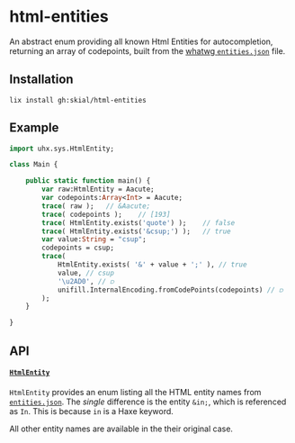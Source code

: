 # html-entities

An abstract enum providing all known Html Entities for
autocompletion, returning an array of codepoints, built from
the [whatwg `entities.json`][l1] file.

## Installation

`lix install gh:skial/html-entities`

## Example

```Haxe
import uhx.sys.HtmlEntity;

class Main {

    public static function main() {
        var raw:HtmlEntity = Aacute;
        var codepoints:Array<Int> = Aacute;
        trace( raw );   // &Aacute;
        trace( codepoints );    // [193]
        trace( HtmlEntity.exists('quote') );    // false
        trace( HtmlEntity.exists('&csup;') );   // true
        var value:String = "csup";
        codepoints = csup;
        trace( 
            HtmlEntity.exists( '&' + value + ';' ), // true
            value, // csup
            '\u2AD0', // ⫐
            unifill.InternalEncoding.fromCodePoints(codepoints) // ⫐
        );
    }

}
```
	
## API

#### [`HtmlEntity`][l2]

`HtmlEntity` provides an enum listing all the HTML entity names from [`entities.json`][l4].
The _single_ difference is the entity `&in;`, which is referenced as `In`. 
This is because `in` is a Haxe keyword. 

All other entity names are available in the their original case.

[l1]: https://html.spec.whatwg.org/multipage/entities.json
[l2]: https://github.com/skial/html-entities/blob/master/src/uhx/sys/HtmlEntity.hx
[l4]: https://github.com/skial/html-entities/blob/master/resources/entities.json